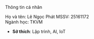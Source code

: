  Thông tin cá nhân

Họ và tên: Lê Ngọc Phát
MSSV: 25161172  
Ngành học:  TKVM
- **Sở thích**: Lập trình, AI, IoT
